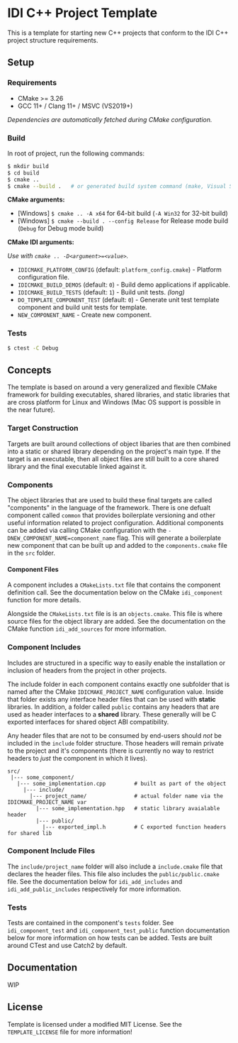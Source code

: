 # IDI C++ Project Template

This is a template for starting new C++ projects that conform to the IDI C++ project structure requirements.

## Setup

### Requirements

- CMake >= 3.26
- GCC 11+ / Clang 11+ / MSVC (VS2019+)

_Dependencies are automatically fetched during CMake configuration._

### Build

In root of project, run the following commands:

```sh
$ mkdir build
$ cd build
$ cmake ..
$ cmake --build .   # or generated build system command (make, Visual Studio etc.)
```

**CMake arguments:**

- [Windows] `$ cmake .. -A x64` for 64-bit build (`-A Win32` for 32-bit build)
- [Windows] `$ cmake --build . --config Release` for Release mode build (`Debug` for Debug mode build)

**CMake IDI arguments:**

_Use with `cmake .. -D<argument>=<value>`._

- `IDICMAKE_PLATFORM_CONFIG` (default: `platform_config.cmake`) - Platform configuration file.
- `IDICMAKE_BUILD_DEMOS` (default: `0`) - Build demo applications if applicable.
- `IDICMAKE_BUILD_TESTS` (default: `1`) - Build unit tests. _(long)_
- `DO_TEMPLATE_COMPONENT_TEST` (default: `0`) - Generate unit test template component and build unit tests for template.
- `NEW_COMPONENT_NAME` - Create new component.

### Tests

```sh
$ ctest -C Debug
```

## Concepts

The template is based on around a very generalized and flexible CMake framework for building executables, shared libraries, and static libraries that are cross platform for Linux and Windows (Mac OS support is possible in the near future).

### Target Construction

Targets are built around collections of object libaries that are then combined into a static or shared library depending on the project's main type. If the target is an executable, then all object files are still built to a core shared library and the final executable linked against it.

### Components

The object libraries that are used to build these final targets are called "components" in the language of the framework. There is one defualt component called `common` that provides boilerplate versioning and other useful information related to project configuration. Additional components can be added via calling CMake configuration with the `-DNEW_COMPONENT_NAME=component_name` flag. This will generate a boilerplate new component that can be built up and added to the `components.cmake` file in the `src` folder.

#### Component Files

A component includes a `CMakeLists.txt` file that contains the component definition call. See the documentation below on the CMake `idi_component` function for more details.

Alongside the `CMakeLists.txt` file is is an `objects.cmake`. This file is where source files for the object library are added. See the documentation on the CMake function `idi_add_sources` for more information.

### Component Includes

Includes are structured in a specific way to easily enable the installation or inclusion of headers from the project in other projects.

The include folder in each component contains exactly one subfolder that is named after the CMake `IDICMAKE_PROJECT_NAME` configuration value. Inside that folder exists any interface header files that can be used with **static** libraries. In addition, a folder called `public` contains any headers that are used as header interfaces to a **shared** library. These generally will be C exported interfaces for shared object ABI compatibility.

Any header files that are not to be consumed by end-users should _not_ be included in the `include` folder structure. Those headers will remain private to the project and it's components (there is currently no way to restrict headers to _just_ the component in which it lives).

```
src/
 |--- some_component/
   |--- some_implementation.cpp         # built as part of the object
     |--- include/
       |--- project_name/               # actual folder name via the IDICMAKE_PROJECT_NAME var
         |--- some_implementation.hpp   # static library avaialable header
         |--- public/
           |--- exported_impl.h         # C exported function headers for shared lib
 ```

 ### Component Include Files

The `include/project_name` folder will also include a `include.cmake` file that declares the header files. This file also includes the `public/public.cmake` file. See the documentation below for `idi_add_includes` and `idi_add_public_includes` respectively for more information.

### Tests

Tests are contained in the component's `tests` folder. See `idi_component_test` and `idi_component_test_public` function documentation below for more information on how tests can be added. Tests are built around CTest and use Catch2 by default.

## Documentation

WIP

## License

Template is licensed under a modified MIT License. See the `TEMPLATE_LICENSE` file for more information!
